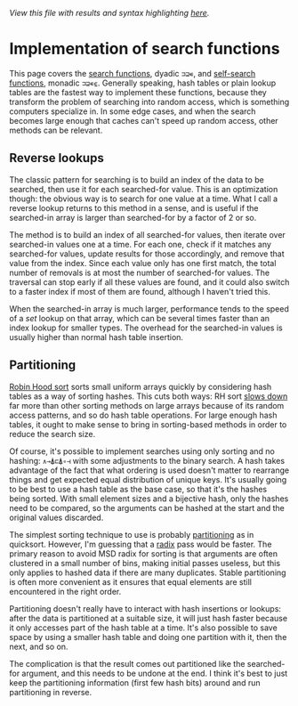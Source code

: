 *View this file with results and syntax highlighting [here](https://mlochbaum.github.io/BQN/implementation/primitive/search.html).*

# Implementation of search functions

This page covers the [search functions](../../doc/search.md), dyadic `⊐⊒∊`, and [self-search functions](../../doc/selfcmp.md), monadic `⊐⊒∊⍷`. Generally speaking, hash tables or plain lookup tables are the fastest way to implement these functions, because they transform the problem of searching into random access, which is something computers specialize in. In some edge cases, and when the search becomes large enough that caches can't speed up random access, other methods can be relevant.

## Reverse lookups

The classic pattern for searching is to build an index of the data to be searched, then use it for each searched-for value. This is an optimization though: the obvious way is to search for one value at a time. What I call a reverse lookup returns to this method in a sense, and is useful if the searched-in array is larger than searched-for by a factor of 2 or so.

The method is to build an index of all searched-for values, then iterate over searched-in values one at a time. For each one, check if it matches any searched-for values, update results for those accordingly, and remove that value from the index. Since each value only has one first match, the total number of removals is at most the number of searched-for values. The traversal can stop early if all these values are found, and it could also switch to a faster index if most of them are found, although I haven't tried this.

When the searched-in array is much larger, performance tends to the speed of a *set* lookup on that array, which can be several times faster than an index lookup for smaller types. The overhead for the searched-in values is usually higher than normal hash table insertion.

## Partitioning

[Robin Hood sort](https://github.com/mlochbaum/rhsort) sorts small uniform arrays quickly by considering hash tables as a way of sorting hashes. This cuts both ways: RH sort [slows down](https://github.com/mlochbaum/rhsort/blob/master/images/rand.svg) far more than other sorting methods on large arrays because of its random access patterns, and so do hash table operations. For large enough hash tables, it ought to make sense to bring in sorting-based methods in order to reduce the search size.

Of course, it's possible to implement searches using only sorting and no hashing: `∧⊸⍋⊏⍋∘⊣` with some adjustments to the binary search. A hash takes advantage of the fact that what ordering is used doesn't matter to rearrange things and get expected equal distribution of unique keys. It's usually going to be best to use a hash table as the base case, so that it's the hashes being sorted. With small element sizes and a bijective hash, only the hashes need to be compared, so the arguments can be hashed at the start and the original values discarded.

The simplest sorting technique to use is probably [partitioning](sort.md#partitioning) as in quicksort. However, I'm guessing that a [radix](sort.md#radix-sort) pass would be faster. The primary reason to avoid MSD radix for sorting is that arguments are often clustered in a small number of bins, making initial passes useless, but this only applies to hashed data if there are many duplicates. Stable partitioning is often more convenient as it ensures that equal elements are still encountered in the right order.

Partitioning doesn't really have to interact with hash insertions or lookups: after the data is partitioned at a suitable size, it will just hash faster because it only accesses part of the hash table at a time. It's also possible to save space by using a smaller hash table and doing one partition with it, then the next, and so on.

The complication is that the result comes out partitioned like the searched-for argument, and this needs to be undone at the end. I think it's best to just keep the partitioning information (first few hash bits) around and run partitioning in reverse.
